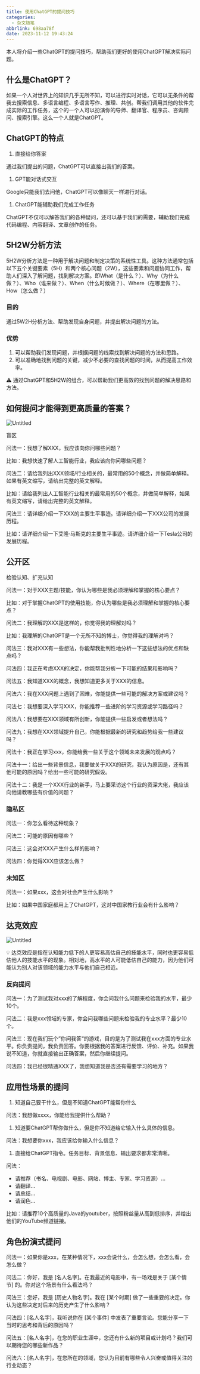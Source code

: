 ```yaml
---
title: 使用ChatGPT的提问技巧
categories:
  - 杂文随笔
abbrlink: 698aa78f
date: 2023-11-12 19:43:24
---
```

<meta name="referrer" content="no-referrer" />

本人将介绍一些ChatGPT的提问技巧，帮助我们更好的使用ChatGPT解决实际问题。

<!--more-->

## 什么是ChatGPT？

如果一个人对世界上的知识几乎无所不知，可以进行实时对话，它可以无条件的帮我去搜索信息、多语言编程、多语言写作、推理、共创。帮我们调用其他的软件完成实际的工作任务，这个的一个人可以扮演你的导师、翻译官、程序员、咨询顾问、搜索引擎。这么一个人就是ChatGPT。

## ChatGPT的特点

1. 直接给你答案

通过我们提出的问题，ChatGPT可以直接出我们的答案。

1. GPT能对话式交互

Google只能我们去问他，ChatGPT可以像聊天一样进行对话。

1. ChatGPT能辅助我们完成工作任务

ChatGPT不仅可以解答我们的各种疑问，还可以基于我们的需要，辅助我们完成代码编程、内容翻译、文章创作的任务。

## 5H2W分析方法

5H2W分析方法是一种用于解决问题和制定决策的系统性工具。这种方法通常包括以下五个关键要素（5H）和两个核心问题（2W），这些要素和问题协同工作，帮助人们深入了解问题，找到解决方案。即What（是什么？）、Why（为什么做？）、Who（谁来做？）、When（什么时候做？）、Where（在哪里做？）、How（怎么做？）

### 目的

通过5W2H分析方法、帮助发现自身问题，并提出解决问题的方法。

### 优势

1. 可以帮助我们发现问题，并根据问题的线索找到解决问题的方法和思路。
2. 可以准确地找到问题的关键，减少不必要的查找问题的时间，从而提高工作效率。

<aside>
⚠️ 通过ChatGPT和5H2W的组合，可以帮助我们更高效的找到问题的解决思路和方法。

</aside>

## 如何提问才能得到更高质量的答案？

![Untitled](http://qiniu-image.gotojava.cn/blog/2023-12-15-191028.png)

盲区

问法一：我想了解XXX，我应该向你问哪些问题？

比如：我想快速了解人工智能行业，我应该向你问哪些问题？

问法二：请给我列出XXX领域/行业相关的，最常用的50个概念，并做简单解释。如果有英文缩写，请给出完整的英文解释。

比如：请给我列出人工智能行业相关的最常用的50个概念，并做简单解释，如果有英文缩写，请给出完整的英文解释。

问法三：请详细介绍一下XXX的主要生平事迹。请详细介绍一下XXX公司的发展历程。

比如：请详细介绍一下艾隆·马斯克的主要生平事迹。请详细介绍一下Tesla公司的发展历程。

## 公开区

检验认知、扩充认知

问法一：对于XXX主题/技能，你认为哪些是我必须理解和掌握的核心要点？

比如：对于掌握ChatGPT的使用技能，你认为哪些是我必须理解和掌握的核心要点？

问法二：我理解的XXX是这样的，你觉得我的理解对吗？

比如：我理解的ChatGPT是一个无所不知的博士，你觉得我的理解对吗？

问法三：我对XXX有一些想法，你能帮我批判性地分析一下这些想法的优点和缺点吗？

问法四：我正在考虑XXX的决定，你能帮我分析一下可能的结果和影响吗？

问法五：我知道XXX的概念，我想知道更多关于XXX的信息。

问法六：我在XXX问题上遇到了困难，你能提供一些可能的解决方案或建议吗？

问法七：我想要深入学习XXX，你能推荐一些进阶的学习资源或学习路径吗？

问法八：我想要在XXX领域有所创新，你能提供一些启发或者想法吗？

问法九：我想在XXX领域提升自己，你能根据最新的研究和趋势给我一些建议吗？

问法十：我正在学习xxx，你能给我一些关于这个领域未来发展的观点吗？

问法十一：给出一些背景信息，我要做关于XXX的研究，我认为原因是，还有其他可能的原因吗？给出一些可能的研究假设。

问法十二：我是一个XXX行业的新手，马上要采访这个行业的资深大佬，我应该向他请教哪些有价值的问题？

### 隐私区

问法一：你怎么看待这种现象？

问法二：可能的原因有哪些？

问法三：这会对XXX产生什么样的影响？

问法四：你觉得XXX应该怎么做？

### 未知区

问法一：如果xxx，这会对社会产生什么影响？

比如：如果中国家庭都用上了ChatGPT，这对中国家教行业会有什么影响？

## 达克效应

![Untitled](http://qiniu-image.gotojava.cn/blog/2023-12-15-191031.png)

<aside>
💡 达克效应是指在认知能力低下的人更容易高估自己的技能水平，同时也更容易低估他人的技能水平的现象。相对地，高水平的人可能低估自己的能力，因为他们可能认为别人对该领域的能力水平与他们自己相近。

</aside>

### 反向提问

问法一：为了测试我对xxx的了解程度，你会问我什么问题来检验我的水平，最少10个。

问法二：我是xxx领域的专家，你会问我哪些问题来检验我的专业水平？最少10个。

问法三：现在我们玩个”你问我答“的游戏，目的是为了测试我在xxx方面的专业水平。你负责提问，我负责回答。你要根据我的答案进行反馈、评价、补充。如果我说不知道，你就直接输出正确答案，然后你继续提问。

问法四：我已经很精通XXX了，我想知道我是否还有需要学习的地方？

## 应用性场景的提问

1. 知道自己要干什么，但是不知道ChatGPT能帮你什么

问法：我想做xxxx，你能给我提供什么帮助？

1. 知道要ChatGPT帮你做什么，但是你不知道给它输入什么具体的信息。

问法：我想要你xxx，我应该给你输入什么信息？

1. 直接给ChatGPT指令。任务目标、背景信息、输出要求都非常清晰。

问法：

- 请推荐（书名、电视剧、电影、网站、博主、专家、学习资源）…
- 请翻译…
- 请总结…
- 请润色…

比如：请推荐10个高质量的Java的youtuber，按照粉丝量从高到低排序，并给出他们的YouTube频道链接。

## 角色扮演式提问

问法一：如果你是xxx，在某种情况下，xxx会说什么，会怎么想，会怎么看，会怎么做？

问法二：你好，我是 [名人名字]。在我最近的电影中，有一场戏是关于 [某个情节] 的。你对这个场景有什么看法吗？

问法三：您好，我是 [历史人物名字]。我在 [某个时期] 做了一些重要的决定。你认为这些决定对后来的历史产生了什么影响？

问法四：[名人名字]，我听说你在 [某个事件] 中发表了重要言论。您能分享一下当时的思考和背后的原因吗？

问法五：[名人名字]，在您的职业生涯中，您还有什么新的项目或计划吗？我们可以期待您的哪些新作品？

问法六：[名人名字]，在您所在的领域，您认为目前有哪些令人兴奋或值得关注的行业动态？
